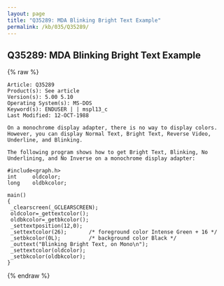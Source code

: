 ```yaml
---
layout: page
title: "Q35289: MDA Blinking Bright Text Example"
permalink: /kb/035/Q35289/
---
```


## Q35289: MDA Blinking Bright Text Example

{% raw %}

	Article: Q35289
	Product(s): See article
	Version(s): 5.00 5.10
	Operating System(s): MS-DOS
	Keyword(s): ENDUSER | | mspl13_c
	Last Modified: 12-OCT-1988
	
	On a monochrome display adapter, there is no way to display colors.
	However, you can display Normal Text, Bright Text, Reverse Video,
	Underline, and Blinking.
	
	The following program shows how to get Bright Text, Blinking, No
	Underlining, and No Inverse on a monochrome display adapter:
	
	#include<graph.h>
	int     oldcolor;
	long    oldbkcolor;
	
	main()
	{
	 _clearscreen(_GCLEARSCREEN);
	 oldcolor=_gettextcolor();
	 oldbkcolor=_getbkcolor();
	 _settextposition(12,0);
	 _settextcolor(26);       /* foreground color Intense Green + 16 */
	 _setbkcolor(0L);         /* background color Black */
	 _outtext("Blinking Bright Text, on Mono\n");
	 _settextcolor(oldcolor);
	 _setbkcolor(oldbkcolor);
	}

{% endraw %}
